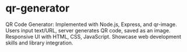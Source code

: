 # qr-generator
QR Code Generator: Implemented with Node.js, Express, and qr-image. Users input text/URL, server generates QR code, saved as an image. Responsive UI with HTML, CSS, JavaScript. Showcase web development skills and library integration. 
